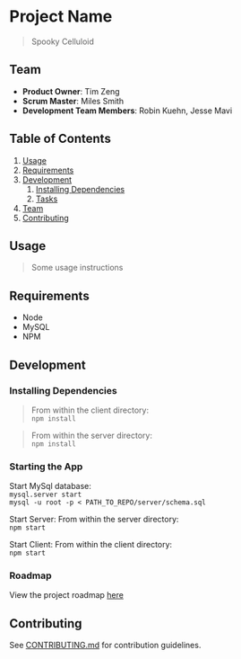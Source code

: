 # Project Name

> Spooky Celluloid

## Team

  - __Product Owner__: Tim Zeng
  - __Scrum Master__: Miles Smith
  - __Development Team Members__: Robin Kuehn, Jesse Mavi

## Table of Contents

1. [Usage](#Usage)
1. [Requirements](#requirements)
1. [Development](#development)
    1. [Installing Dependencies](#installing-dependencies)
    1. [Tasks](#tasks)
1. [Team](#team)
1. [Contributing](#contributing)

## Usage

> Some usage instructions

## Requirements

- Node
- MySQL
- NPM

## Development

### Installing Dependencies

> From within the client directory:<br />
> `npm install`

> From within the server directory:<br />
> `npm install`

### Starting the App

Start MySql database:<br />
`mysql.server start`<br />
`mysql -u root -p < PATH_TO_REPO/server/schema.sql`

Start Server:
From within the server directory:<br />
`npm start`

Start Client:
From within the client directory:<br />
`npm start`

### Roadmap

View the project roadmap [here](https://github.com/spookyCelluloid/spookyCelluloid/issues?q=is%3Aopen+is%3Aissue)


## Contributing

See [CONTRIBUTING.md](CONTRIBUTING.md) for contribution guidelines.
